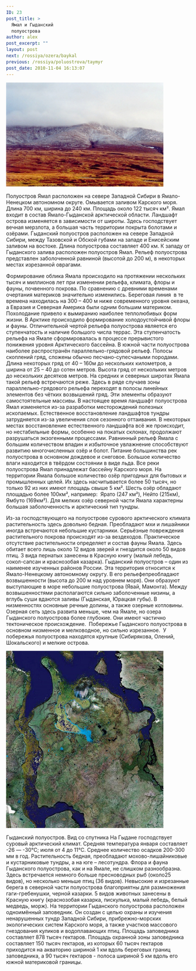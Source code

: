```yaml
---
ID: 23
post_title: >
  Ямал и Гыданский
  полуострова
author: alex
post_excerpt: ""
layout: post
next: /rossiya/ozera/baykal
previous: /rossiya/poluostrova/taymyr
post_date: 2010-11-04 16:13:07
---
```


 

![](/img/book/524.jpg)

Полуостров Ямал расположен на севере Западной Сибири в Ямало-Ненецком автономном округе. Омывается заливом Карского моря. Длина 700 км, ширина до 240 км. Площадь около 122 тысяч км&#178;. Ямал входит в состав Ямало-Гыданской арктической области. Ландшафт острова изменяется в зависимости от широты. Здесь господствует вечная мерзлота, а большая часть территории покрыта болотами и озёрами. Гыданский полуостров расположен на севере Западной Сибири, между Тазовской и Обской губами на западе и Енисейским заливом на востоке. Длина полуострова составляет 400 км. К западу от Гыданского залива расположен полуостров Ямал. Рельеф полуострова представлен заболоченной равниной (высотой до 200 м), в некоторых местах изрезанной оврагами.
  
Формирование облика Ямала происходило на протяжении нескольких тысяч и миллионов лет при изменении рельефа, климата, флоры и фауны, почвенного покрова. По сравнению с древними временами очертания материков значительно изменились. Береговая линия &nbsp;в те времена находилась на 300 – 400 м ниже современного уровня океана, а Евразия и Северная Америка были одним большим материком. Похолодание привело к вымиранию наиболее теплолюбивых форм жизни. В Арктике происходило формирование холодоустойчивой флоры и фауны.
Отличительной чертой рельефа полуострова является его ступенчатость и наличие большого числа террас. Эта ступенчатость рельефа на Ямале сформировалась в процессе прерывистого понижения уровня Арктического бассейна. В южной части полуострова наиболее распространён параллельно-грядовой рельеф. Полосы скоплений гряд, сложены обычно песчано-супесчаными породами.
Длина некоторых гряд от 40 – 160м до нескольких километров, а ширина от 25 – 40 до сотен метров. Высота гряд от нескольких метров до нескольких десятков метров. На средних и северных широтах Ямала такой рельеф встречаются реже. Здесь в ряде случаев зоны параллельно-грядового рельефа переходят в полосы линейных элементов без чётких возвышений гряд. Эти элементы образуют самостоятельные массивы.
В настоящее время ландшафт полуострова Ямал изменяется из-за разработки месторождений полезных ископаемых. Естественное восстановление ландшафтов тундры затрудняется из-за увеличения слоя сезонного оттаивания. В некоторых местах восстановление естественного ландшафта всё же происходит, но нестабильные формы, особенно на покатых склонах, продолжают разрушаться экзогенными процессами. 
Равнинный рельеф Ямала с большим количеством впадин и избыточное увлажнение способствуют развитию многочисленных озёр и болот. Питание большинства рек полуострова в основном дождевое и снеговое. Большое количество влаги находится в твёрдом состоянии в виде льда. Все реки полуострова Ямал принадлежат бассейну Карского моря. 
На территории Ямала большое количество озёр пригодных для бытовых и промышленных целей. Их здесь насчитывается более 50 тысяч, но только 92 из них имеют площадь свыше 5 км&#178;. Шесть озёр обладают площадью более 100км&#178;, например: &nbsp;Ярато (247 км&#178;), Нейто (215км), Ямбуто (169км&#178;). Для мелких озёр северной части Ямала характерны большая заболоченность и арктический тип тундры.  
  
Из-за господствующего на полуострове сурового арктического климата растительность здесь довольно бедная. Преобладают мхи и лишайники иногда встречаются небольшие кустарники. Серьёзные повреждения растительного покрова происходят из-за вездеходов. Практическое отсутствие растительности определяет и состав фауны Ямала. Здесь обитает всего лишь около 12 видов зверей и гнездится около 50 видов птиц. 3 вида пернатых занесены в Красную книгу (малый лебедь, сокол-сапсан и краснозобая казарка). 
Гыданский полуостров – один из наименее изученных районов России. Эта территория относится к Ямало-Ненецкому автономному округу. В его рельефепреобладают возвышенности (высота до 200 м над уровнем моря). Они образуют выступающие в море небольшие полуострова (Явай, Мамонта). Между возвышенностями располагаются сильно заболоченные низины, а вглубь суши вдаются заливы (Гыданская, Юрацкая губы). В низменностях основные речные долины, а также озерные котловины. Озерная сеть здесь развита меньше, чем на Ямале, но озера Гыданского полуострова более глубокие. Они имеют частично тектоническое происхождение.&nbsp;
Побережье Гыданского полуострова в основном низменное и мелководное, но сильно изрезанное.&nbsp; У побережья полуострова находятся крупные (Сибирякова, Олений, Шокальского) и мелкие острова. 


![](/img/text/Geogr_rai_ross/poluostrov/1/1.jpg)

Гыданский полуостров. Вид со спутника 
На Гыдане господствует суровый арктический климат. Средняя температура января составляет -26 — -30°С; июля от 4 до 11°С. Среднее количество осадков 200-300 мм в год. Растительность бедная, преобладают мохово-лишайниковые и кустарниковые тундры, а на юге – лесотундра.
Флора и фауна Гыданского полуострова, как и на Ямале, не слишком разнообразна. Здесь встречается немного больше пресноводных рыб (около25 видов), но несколько меньше птиц (36 видов). Невысокие и изрезанные берега в северной части полуострова благоприятны для размножения гаги-гребенушки, черной казарки. 5 видов животных занесены в Красную книгу (краснозобая казарка, пискулька, малый лебедь, белый медведь, морж). 
На территории Гыданского полуострова расположен одноимённый заповедник. Он создан с целью охраны и изучения ненарушенных тундр Западной Сибири, прибрежно-морских экологических систем Карского моря, а также участков массового гнездования куликов и водоплавающих птиц. Площадь заповедника составляет 878 тысяч гектаров. Площадь охранной зоны заповедника составляет 150 тысяч гектаров, из которых 60 тысяч гектаров приходится на акваторию шириной 1 км вдоль береговых границ заповедника, а 90 тысяч гектаров - полоса шириной 5 км вдоль его южной материковой границы.